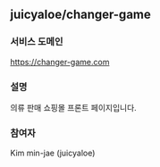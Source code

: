 ## juicyaloe/changer-game

### 서비스 도메인

https://changer-game.com 

### 설명

의류 판매 쇼핑몰 프론트 페이지입니다.

### 참여자

Kim min-jae (juicyaloe)
